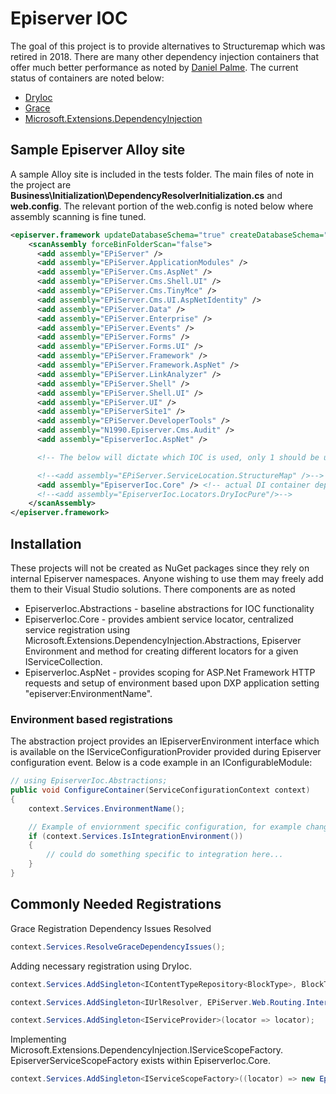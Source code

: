 # Episerver IOC

The goal of this project is to provide alternatives to Structuremap which was retired in 2018. There are many other dependency injection containers that offer much better performance as noted by [Daniel Palme](https://github.com/danielpalme/IocPerformance). The current status of containers are noted below:

* [DryIoc](https://github.com/dadhi/DryIoc)
* [Grace](https://github.com/ipjohnson/Grace)
* [Microsoft.Extensions.DependencyInjection](https://github.com/dotnet/extensions/tree/master/src/DependencyInjection)

## Sample Episerver Alloy site

A sample Alloy site is included in the tests folder. The main files of note in the project are **Business\Initialization\DependencyResolverInitialization.cs** and **web.config**. The relevant portion of the web.config is noted below where assembly scanning is fine tuned.

```xml
<episerver.framework updateDatabaseSchema="true" createDatabaseSchema="true">    
    <scanAssembly forceBinFolderScan="false">
      <add assembly="EPiServer" />
      <add assembly="EPiServer.ApplicationModules" />
      <add assembly="EPiServer.Cms.AspNet" />
      <add assembly="EPiServer.Cms.Shell.UI" />
      <add assembly="EPiServer.Cms.TinyMce" />
      <add assembly="EPiServer.Cms.UI.AspNetIdentity" />
      <add assembly="EPiServer.Data" />
      <add assembly="EPiServer.Enterprise" />
      <add assembly="EPiServer.Events" />
      <add assembly="EPiServer.Forms" />
      <add assembly="EPiServer.Forms.UI" />
      <add assembly="EPiServer.Framework" />
      <add assembly="EPiServer.Framework.AspNet" />
      <add assembly="EPiServer.LinkAnalyzer" />
      <add assembly="EPiServer.Shell" />
      <add assembly="EPiServer.Shell.UI" />
      <add assembly="EPiServer.UI" />
      <add assembly="EPiServerSite1" />
      <add assembly="EPiServer.DeveloperTools" />
      <add assembly="N1990.Episerver.Cms.Audit" />
      <add assembly="EpiserverIoc.AspNet" />

      <!-- The below will dictate which IOC is used, only 1 should be uncommented at a time -->

      <!--<add assembly="EPiServer.ServiceLocation.StructureMap" />-->
      <add assembly="EpiserverIoc.Core" /> <!-- actual DI container depends on project reference -->
      <!--<add assembly="EpiserverIoc.Locators.DryIocPure"/>-->
    </scanAssembly>    
</episerver.framework>
```

## Installation

These projects will not be created as NuGet packages since they rely on internal Episerver namespaces. Anyone wishing to use them may freely add them to their Visual Studio solutions. There components are as noted

* EpiserverIoc.Abstractions - baseline abstractions for IOC functionality
* EpiserverIoc.Core - provides ambient service locator, centralized service registration using Microsoft.Extensions.DependencyInjection.Abstractions, Episerver Environment and method for creating different locators for a given IServiceCollection.
* EpiserverIoc.AspNet - provides scoping for ASP.Net Framework HTTP requests and setup of environment based upon DXP application setting "episerver:EnvironmentName".

### Environment based registrations

The abstraction project provides an IEpiserverEnvironment interface which is available on the IServiceConfigurationProvider provided during Episerver configuration event. Below is a code example in an IConfigurableModule:

```cs
// using EpiserverIoc.Abstractions;
public void ConfigureContainer(ServiceConfigurationContext context)
{    
    context.Services.EnvironmentName();

    // Example of enviornment specific configuration, for example change logging
    if (context.Services.IsIntegrationEnvironment())
    {
        // could do something specific to integration here...
    }
}

```

## Commonly Needed Registrations

Grace Registration Dependency Issues Resolved
```cs
context.Services.ResolveGraceDependencyIssues();
```

Adding necessary registration using DryIoc.
```cs
context.Services.AddSingleton<IContentTypeRepository<BlockType>, BlockTypeRepository>();

context.Services.AddSingleton<IUrlResolver, EPiServer.Web.Routing.Internal.DefaultUrlResolver>();

context.Services.AddSingleton<IServiceProvider>(locator => locator);
```

Implementing Microsoft.Extensions.DependencyInjection.IServiceScopeFactory.
EpiserverServiceScopeFactory exists within EpiserverIoc.Core.
```cs
context.Services.AddSingleton<IServiceScopeFactory>((locator) => new EpiserverServiceScopeFactory(locator));
```
